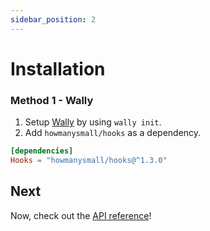 ```yaml
---
sidebar_position: 2
---
```


# Installation

### Method 1 - Wally

1. Setup [Wally](https://wally.run/) by using `wally init`.
2. Add `howmanysmall/hooks` as a dependency.

```toml
[dependencies]
Hooks = "howmanysmall/hooks@^1.3.0"
```

## Next

Now, check out the [API reference](/api/Hooks)!